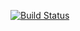 [![Build Status](https://dev.azure.com/ananthselva1998/Toy/_apis/build/status%2Fananthselva.toystory-az?branchName=main)](https://dev.azure.com/ananthselva1998/Toy/_build/latest?definitionId=8&branchName=main)
